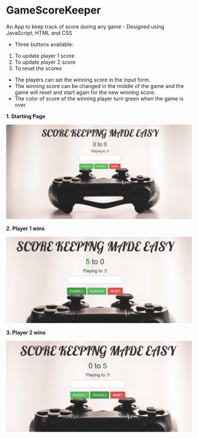 # GameScoreKeeper
An App to keep track of score during any game - Designed using JavaScript, HTML and CSS
- Three buttons available:
1. To update player 1 score
2. To update player 2 score
3. To reset the scores

- The players can set the winning score in the input form.
- The winning score can be changed in the middle of the game and the game will reset and start again for the new winning score.
- The color of score of the winning player turn green when the game is over.

__1. Starting Page__

![](https://github.com/prajwalajayaprakash/GameScoreKeeper/blob/master/main.PNG)

__2. Player 1 wins__

![](https://github.com/prajwalajayaprakash/GameScoreKeeper/blob/master/player1win.PNG)

__3. Player 2 wins__

![](https://github.com/prajwalajayaprakash/GameScoreKeeper/blob/master/player2win.PNG)
